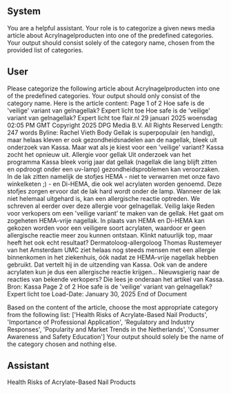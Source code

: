 ## System

You are a helpful assistant. Your role is to categorize a given news media article about Acrylnagelproducten into one of the predefined categories. Your output should consist solely of the category name, chosen from the provided list of categories.

## User


Please categorize the following article about Acrylnagelproducten into one of the predefined categories. 
Your output should only consist of the category name.
Here is the article content: Page 1 of 2
Hoe safe is de 'veilige' variant van gelnagellak? Expert licht toe
Hoe safe is de 'veilige' variant van gelnagellak? Expert licht toe
flair.nl
29 januari 2025 woensdag 02:05 PM GMT
Copyright 2025 DPG Media B.V. All Rights Reserved
Length: 247 words
Byline: Rachel Vieth
Body
Gellak is superpopulair (en handig), maar helaas kleven er ook gezondheidsnadelen aan de nagellak, bleek uit 
onderzoek van Kassa. Maar wat als je kiest voor een 'veilige' variant?
Kassa zocht het opnieuw uit.
Allergie voor gellak
Uit onderzoek van het programma Kassa bleek vorig jaar dat gellak (nagellak die lang blijft zitten en opdroogt 
onder een uv-lamp) gezondheidsproblemen kan veroorzaken. In de lak zitten namelijk de stofjes HEMA - niet te 
verwarren met onze favo winkelketen ;) - en Di-HEMA, die ook wel acrylaten worden genoemd. Deze stofjes 
zorgen ervoor dat de lak hard wordt onder de lamp. Wanneer de lak niet helemaal uitgehard is, kan een 
allergische reactie optreden. We schreven al eerder over deze allergie voor gelnagellak.
Veilig lakje
Reden voor verkopers om een 'veilige variant' te maken van de gellak. Het gaat om zogeheten HEMA-vrije 
nagellak. In plaats van HEMA en Di-HEMA kan gekozen worden voor een veiligere soort acrylaten, waardoor er 
geen allergische reactie meer zou kunnen ontstaan.
Klinkt natuurlijk top, maar heeft het ook echt resultaat? Dermatoloog-allergoloog Thomas Rustemeyer van het 
Amsterdam UMC ziet helaas nog steeds mensen met een allergie binnenkomen in het ziekenhuis, óók nadat ze 
HEMA-vrije nagellak hebben gebruikt. Dat vertelt hij in de uitzending van Kassa. Ook van de andere acrylaten kun 
je dus een allergische reactie krijgen...
Nieuwsgierig naar de reacties van bekende verkopers? Die lees je onderaan het artikel van Kassa.
Bron: Kassa
Page 2 of 2
Hoe safe is de 'veilige' variant van gelnagellak? Expert licht toe
Load-Date: January 30, 2025
End of Document

Based on the content of the article, choose the most appropriate category from the following list: ['Health Risks of Acrylate-Based Nail Products', 'Importance of Professional Application', 'Regulatory and Industry Responses', 'Popularity and Market Trends in the Netherlands', 'Consumer Awareness and Safety Education']
Your output should solely be the name of the category chosen and nothing else.
            

## Assistant

Health Risks of Acrylate-Based Nail Products

